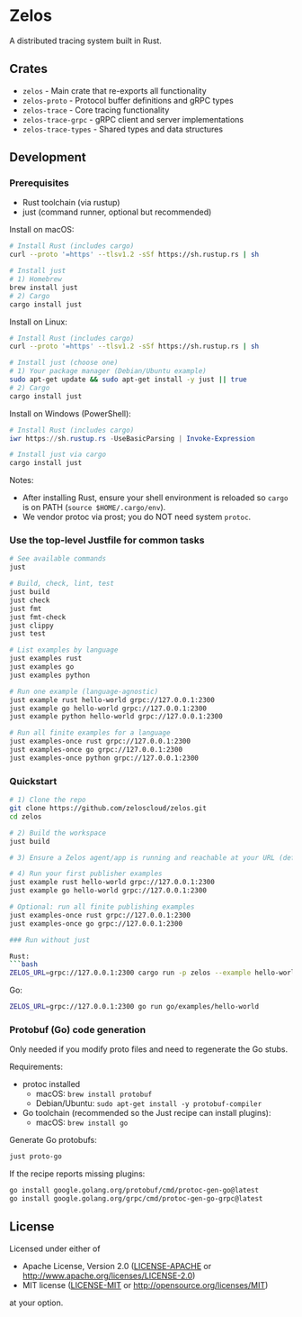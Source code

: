# Zelos

A distributed tracing system built in Rust.

## Crates

- `zelos` - Main crate that re-exports all functionality
- `zelos-proto` - Protocol buffer definitions and gRPC types
- `zelos-trace` - Core tracing functionality
- `zelos-trace-grpc` - gRPC client and server implementations
- `zelos-trace-types` - Shared types and data structures

## Development

### Prerequisites

- Rust toolchain (via rustup)
- just (command runner, optional but recommended)

Install on macOS:

```bash
# Install Rust (includes cargo)
curl --proto '=https' --tlsv1.2 -sSf https://sh.rustup.rs | sh

# Install just
# 1) Homebrew
brew install just
# 2) Cargo
cargo install just
```

Install on Linux:

```bash
# Install Rust (includes cargo)
curl --proto '=https' --tlsv1.2 -sSf https://sh.rustup.rs | sh

# Install just (choose one)
# 1) Your package manager (Debian/Ubuntu example)
sudo apt-get update && sudo apt-get install -y just || true
# 2) Cargo
cargo install just
```

Install on Windows (PowerShell):

```powershell
# Install Rust (includes cargo)
iwr https://sh.rustup.rs -UseBasicParsing | Invoke-Expression

# Install just via cargo
cargo install just
```

Notes:
- After installing Rust, ensure your shell environment is reloaded so `cargo` is on PATH (`source $HOME/.cargo/env`).
- We vendor protoc via prost; you do NOT need system `protoc`.

### Use the top-level Justfile for common tasks

```bash
# See available commands
just

# Build, check, lint, test
just build
just check
just fmt
just fmt-check
just clippy
just test

# List examples by language
just examples rust
just examples go
just examples python

# Run one example (language-agnostic)
just example rust hello-world grpc://127.0.0.1:2300
just example go hello-world grpc://127.0.0.1:2300
just example python hello-world grpc://127.0.0.1:2300

# Run all finite examples for a language
just examples-once rust grpc://127.0.0.1:2300
just examples-once go grpc://127.0.0.1:2300
just examples-once python grpc://127.0.0.1:2300
```

### Quickstart

```bash
# 1) Clone the repo
git clone https://github.com/zeloscloud/zelos.git
cd zelos

# 2) Build the workspace
just build

# 3) Ensure a Zelos agent/app is running and reachable at your URL (default below).

# 4) Run your first publisher examples
just example rust hello-world grpc://127.0.0.1:2300
just example go hello-world grpc://127.0.0.1:2300

# Optional: run all finite publishing examples
just examples-once rust grpc://127.0.0.1:2300
just examples-once go grpc://127.0.0.1:2300

### Run without just

Rust:
```bash
ZELOS_URL=grpc://127.0.0.1:2300 cargo run -p zelos --example hello-world
```

Go:
```bash
ZELOS_URL=grpc://127.0.0.1:2300 go run go/examples/hello-world
```

### Protobuf (Go) code generation

Only needed if you modify proto files and need to regenerate the Go stubs.

Requirements:
- protoc installed
  - macOS: `brew install protobuf`
  - Debian/Ubuntu: `sudo apt-get install -y protobuf-compiler`
- Go toolchain (recommended so the Just recipe can install plugins):
  - macOS: `brew install go`

Generate Go protobufs:

```bash
just proto-go
```

If the recipe reports missing plugins:

```bash
go install google.golang.org/protobuf/cmd/protoc-gen-go@latest
go install google.golang.org/grpc/cmd/protoc-gen-go-grpc@latest
```

## License

Licensed under either of

 * Apache License, Version 2.0 ([LICENSE-APACHE](LICENSE-APACHE) or http://www.apache.org/licenses/LICENSE-2.0)
 * MIT license ([LICENSE-MIT](LICENSE-MIT) or http://opensource.org/licenses/MIT)

at your option.
